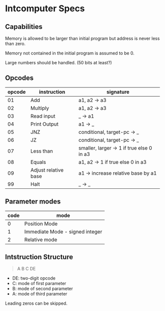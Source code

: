 # Intcomputer Specs

## Capabilities

Memory is allowed to be larger than initial program but address is never less than zero.

Memory not contained in the initial program is assumed to be 0.

Large numbers should be handled. (50 bits at least?)

## Opcodes

| opcode | instruction          | signature                                 |
| ------ | -------------------- | ----------------------------------------- |
| 01     | Add                  | a1, a2 -> a3                              |
| 02     | Multiply             | a1, a2 -> a3                              |
| 03     | Read input           | _ -> a1                                   |
| 04     | Print Output         | a1 -> _                                   |
| 05     | JNZ                  | conditional, target-pc -> _               |
| 06     | JZ                   | conditional, target-pc -> _               |
| 07     | Less than            | smaller, larger -> 1 if true else 0 in a3 |
| 08     | Equals               | a1, a2 -> 1 if true else 0 in a3          |
| 09     | Adjust relative base | a1 -> increase relative base by a1        |
| 99     | Halt                 | _ -> _                                    |

## Parameter modes

| code | mode                                      |
| ---- | ----------------------------------------- |
| 0    | Position Mode                             |
| 1    | Immediate Mode - signed integer           |
| 2    | Relative mode                             |


## Intstruction Structure

> A B C DE

- DE: two-digit opcode
- C:  mode of first parameter
- B:  mode of second parameter
- A:  mode of third parameter

Leading zeros can be skipped.

